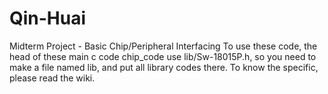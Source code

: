 # Qin-Huai
Midterm Project - Basic Chip/Peripheral Interfacing
To use these code, the head of these main c code chip_code use lib/Sw-18015P.h, so you need to make a file named lib, and put all library codes there. To know the specific, please read the wiki.
